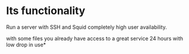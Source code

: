 # Its functionality

Run a server with SSH and Squid completely high user availability.

with some files you already have access to a great service 24 hours with low drop in use*
